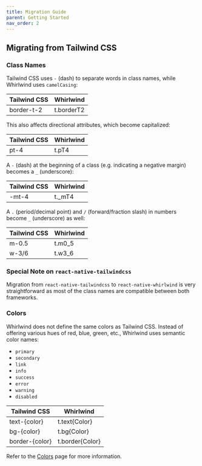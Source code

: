 ```yaml
---
title: Migration Guide
parent: Getting Started
nav_order: 2
---
```


## Migrating from Tailwind CSS

### Class Names

Tailwind CSS uses `-` (dash) to separate words in class names, while Whirlwind uses `camelCasing`:

| Tailwind CSS | Whirlwind  |
| ------------ | ---------- |
| border-t-2   | t.borderT2 |

This also affects directional attributes, which become capitalized:

| Tailwind CSS | Whirlwind |
| ------------ | --------- |
| pt-4         | t.pT4     |

A `-` (dash) at the beginning of a class (e.g. indicating a negative margin) becomes a `_` (underscore):

| Tailwind CSS | Whirlwind |
| ------------ | --------- |
| -mt-4        | t.\_mT4   |

A `.` (period/decimal point) and `/` (forward/fraction slash) in numbers become `_` (underscore) as well:

| Tailwind CSS | Whirlwind |
| ------------ | --------- |
| m-0.5        | t.m0_5    |
| w-3/6        | t.w3_6    |

### Special Note on `react-native-tailwindcss`

Migration from `react-native-tailwindcss` to `react-native-whirlwind` is very straightforward as most of the class names are compatible between both frameworks.

### Colors

Whirlwind does not define the same colors as Tailwind CSS. Instead of offering various hues of red, blue, green, etc., Whirlwind uses semantic color names:

- `primary`
- `secondary`
- `link`
- `info`
- `success`
- `error`
- `warning`
- `disabled`

| Tailwind CSS   | Whirlwind       |
| -------------- | --------------- |
| text-{color}   | t.text{Color}   |
| bg-{color}     | t.bg{Color}     |
| border-{color} | t.border{Color} |

Refer to the [Colors](./colors.md) page for more information.
